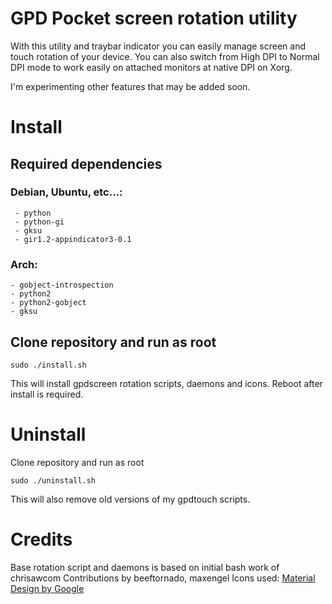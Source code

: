# GPD Pocket screen rotation utility

With this utility and traybar indicator you can easily manage screen and touch rotation of your device.
You can also switch from High DPI to Normal DPI mode to work easily on attached monitors at native DPI on Xorg.

I'm experimenting other features that may be added soon.

# Install

## Required dependencies

 ### Debian, Ubuntu, etc...:

	 - python
	 - python-gi
	 - gksu
	 - gir1.2-appindicator3-0.1

 ### Arch:

 	- gobject-introspection
 	- python2
 	- python2-gobject
 	- gksu


## Clone repository and run as root

    sudo ./install.sh

This will install gpdscreen rotation scripts, daemons and icons.
Reboot after install is required.

# Uninstall

Clone repository and run as root

    sudo ./uninstall.sh

This will also remove old versions of my gpdtouch scripts. 

# Credits
Base rotation script and daemons is based on initial bash work of chrisawcom 
Contributions by beeftornado, maxengel
Icons used: [Material Design by Google](https://www.flaticon.com/authors/google)
